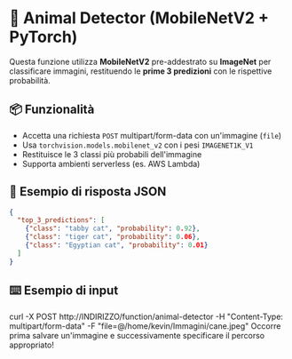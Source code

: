 # 🐾 Animal Detector (MobileNetV2 + PyTorch)

Questa funzione utilizza **MobileNetV2** pre-addestrato su **ImageNet** per classificare immagini, restituendo le **prime 3 predizioni** con le rispettive probabilità.

## 📦 Funzionalità

- Accetta una richiesta `POST` multipart/form-data con un'immagine (`file`)
- Usa `torchvision.models.mobilenet_v2` con i pesi `IMAGENET1K_V1`
- Restituisce le 3 classi più probabili dell'immagine
- Supporta ambienti serverless (es. AWS Lambda)

## 🧠 Esempio di risposta JSON

```json
{
  "top_3_predictions": [
    {"class": "tabby cat", "probability": 0.92},
    {"class": "tiger cat", "probability": 0.06},
    {"class": "Egyptian cat", "probability": 0.01}
  ]
}

```

## ⌨️​ Esempio di input

curl -X POST http://INDIRIZZO/function/animal-detector   -H "Content-Type: multipart/form-data"   -F "file=@/home/kevin/Immagini/cane.jpeg"
Occorre prima salvare un'immagine e successivamente specificare il percorso appropriato!

